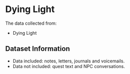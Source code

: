 # Dying Light

The data collected from:

- Dying Light

## Dataset Information

- Data included: notes, letters, journals and voicemails.
- Data not included: quest text and NPC conversations. 



